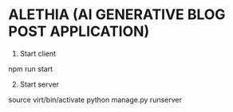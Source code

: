 # ALETHIA (AI GENERATIVE BLOG POST APPLICATION)

1. Start client

npm run start

2. Start server

source virt/bin/activate
python manage.py runserver
